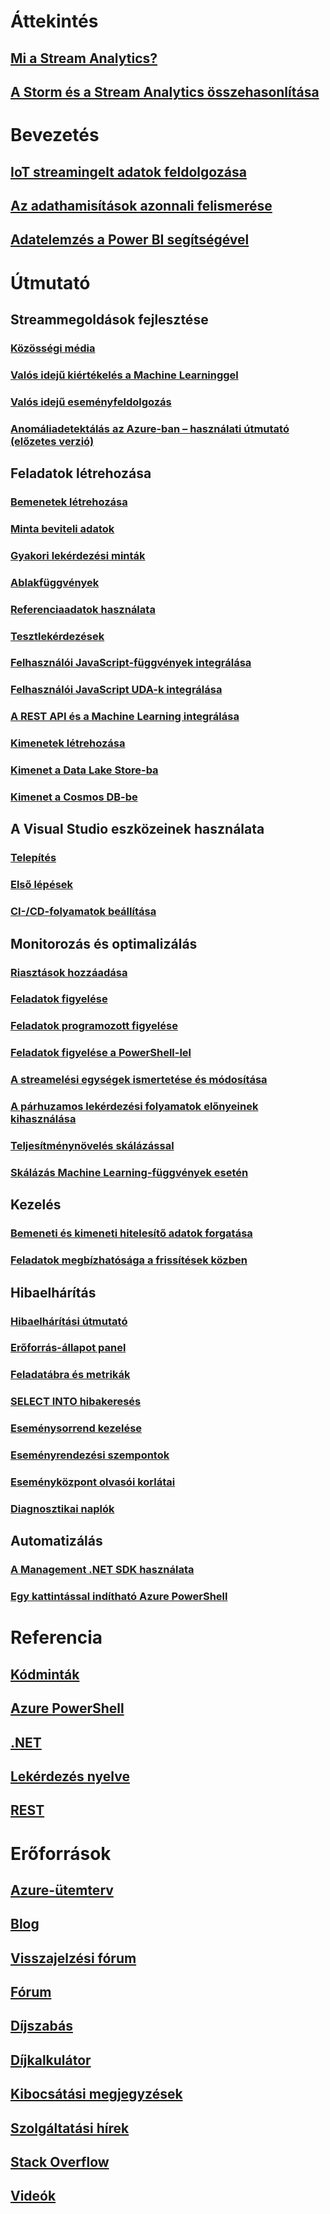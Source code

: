 # Áttekintés
## [Mi a Stream Analytics?](stream-analytics-introduction.md)
## [A Storm és a Stream Analytics összehasonlítása](stream-analytics-comparison-storm.md)

# Bevezetés
## [IoT streamingelt adatok feldolgozása](stream-analytics-get-started-with-azure-stream-analytics-to-process-data-from-iot-devices.md)
## [Az adathamisítások azonnali felismerése](stream-analytics-real-time-fraud-detection.md)
## [Adatelemzés a Power BI segítségével](stream-analytics-power-bi-dashboard.md)

# Útmutató

## Streammegoldások fejlesztése
### [Közösségi média](stream-analytics-twitter-sentiment-analysis-trends.md)
### [Valós idejű kiértékelés a Machine Learninggel](stream-analytics-machine-learning-integration-tutorial.md)
### [Valós idejű eseményfeldolgozás](stream-analytics-real-time-event-processing-reference-architecture.md)
### [Anomáliadetektálás az Azure-ban – használati útmutató (előzetes verzió)](stream-analytics-machine-learning-anomaly-detection.md)

## Feladatok létrehozása
### [Bemenetek létrehozása](stream-analytics-define-inputs.md)
### [Minta beviteli adatok](stream-analytics-sample-data-input.md)
### [Gyakori lekérdezési minták](stream-analytics-stream-analytics-query-patterns.md)
### [Ablakfüggvények](stream-analytics-window-functions.md)

### [Referenciaadatok használata](stream-analytics-use-reference-data.md)
### [Tesztlekérdezések](stream-analytics-test-query.md)
### [Felhasználói JavaScript-függvények integrálása](stream-analytics-javascript-user-defined-functions.md)
### [Felhasználói JavaScript UDA-k integrálása](stream-analytics-javascript-user-defined-aggregates.md)
### [A REST API és a Machine Learning integrálása](stream-analytics-how-to-configure-azure-machine-learning-endpoints-in-stream-analytics.md)
### [Kimenetek létrehozása](stream-analytics-define-outputs.md)
### [Kimenet a Data Lake Store-ba](stream-analytics-data-lake-output.md)
### [Kimenet a Cosmos DB-be](stream-analytics-documentdb-output.md)

## A Visual Studio eszközeinek használata
### [Telepítés](stream-analytics-tools-for-visual-studio-install.md)
### [Első lépések](stream-analytics-tools-for-visual-studio.md)
### [CI-/CD-folyamatok beállítása](stream-analytics-tools-for-visual-studio-cicd.md)

## Monitorozás és optimalizálás
### [Riasztások hozzáadása](stream-analytics-set-up-alerts.md)
### [Feladatok figyelése](stream-analytics-monitoring.md)
### [Feladatok programozott figyelése](stream-analytics-monitor-jobs.md)
### [Feladatok figyelése a PowerShell-lel](stream-analytics-monitor-and-manage-jobs-use-powershell.md)
### [A streamelési egységek ismertetése és módosítása](stream-analytics-streaming-unit-consumption.md)
### [A párhuzamos lekérdezési folyamatok előnyeinek kihasználása](stream-analytics-parallelization.md)
### [Teljesítménynövelés skálázással](stream-analytics-scale-jobs.md)
### [Skálázás Machine Learning-függvények esetén](stream-analytics-scale-with-machine-learning-functions.md)

## Kezelés
### [Bemeneti és kimeneti hitelesítő adatok forgatása](stream-analytics-login-credentials-inputs-outputs.md)
### [Feladatok megbízhatósága a frissítések közben](stream-analytics-job-reliability.md)

## Hibaelhárítás
### [Hibaelhárítási útmutató](stream-analytics-troubleshooting-guide.md)
### [Erőforrás-állapot panel](stream-analytics-resource-health.md)
### [Feladatábra és metrikák](stream-analytics-job-diagram-with-metrics.md)
### [SELECT INTO hibakeresés](stream-analytics-select-into.md)
### [Eseménysorrend kezelése](stream-analytics-out-of-order-and-late-events.md)
### [Eseményrendezési szempontok](stream-analytics-out-of-order-and-late-events.md)
### [Eseményközpont olvasói korlátai](stream-analytics-event-hub-consumer-groups.md)
### [Diagnosztikai naplók](stream-analytics-job-diagnostic-logs.md)

## Automatizálás
### [A Management .NET SDK használata](stream-analytics-dotnet-management-sdk.md)
### [Egy kattintással indítható Azure PowerShell](https://github.com/Azure/azure-stream-analytics/tree/master/Samples/ASAOneClick)

# Referencia
## [Kódminták](https://azure.microsoft.com/en-us/resources/samples/?service=stream-analytics)
## [Azure PowerShell](/powershell/module/azurerm.streamanalytics)
## [.NET](/dotnet/api/microsoft.azure.management.streamanalytics)
## [Lekérdezés nyelve](https://msdn.microsoft.com/library/azure/dn834998)
## [REST](/rest/api/streamanalytics)

# Erőforrások
## [Azure-ütemterv](https://azure.microsoft.com/roadmap/)
## [Blog](http://blogs.msdn.com/b/streamanalytics/)
## [Visszajelzési fórum](http://feedback.azure.com/forums/270577-azure-stream-analytics)
## [Fórum](https://social.msdn.microsoft.com/Forums/en-US/home?forum=AzureStreamAnalytics)
## [Díjszabás](https://azure.microsoft.com/pricing/details/stream-analytics/)
## [Díjkalkulátor](https://azure.microsoft.com/pricing/calculator/)
## [Kibocsátási megjegyzések](stream-analytics-release-notes.md)
## [Szolgáltatási hírek](https://azure.microsoft.com/updates/?product=stream-analytics)
## [Stack Overflow](http://stackoverflow.com/questions/tagged/azure-stream-analytics)
## [Videók](https://azure.microsoft.com/documentation/videos/index/?services=stream-analytics)
